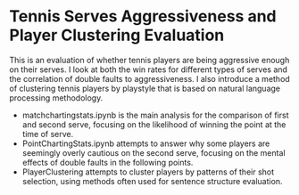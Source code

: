 # Tennis Serves Aggressiveness and Player Clustering Evaluation
This is an evaluation of whether tennis players are being aggressive enough on their serves. I look at both  the win rates for different types of serves and the correlation of double faults to aggressiveness.
I also introduce a method of clustering tennis players by playstyle that is based on natural language processing methodology. 

* matchchartingstats.ipynb is the main analysis for the comparison of first and second serve, focusing on the likelihood of winning the point at the time of serve. 
* PointChartingStats.ipynb attempts to answer why some players are seemingly overly cautious on the second serve, focusing on the mental effects of double faults in the following points.
* PlayerClustering attempts to cluster players by patterns of their shot selection, using methods often used for sentence structure evaluation.
